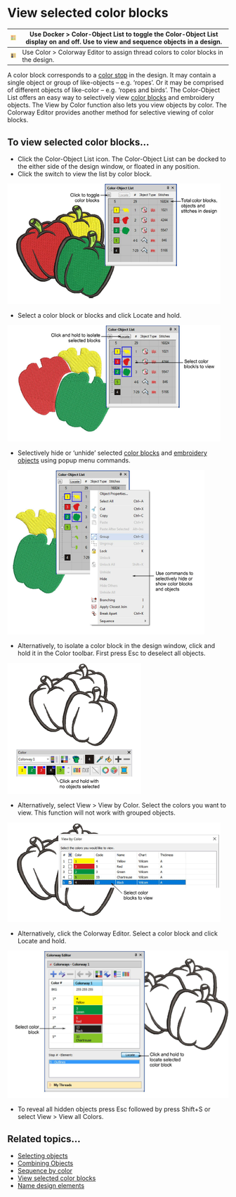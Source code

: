 # View selected color blocks

| ![ColorObjectList00056.png](assets/ColorObjectList00056.png) | Use Docker > Color-Object List to toggle the Color-Object List display on and off. Use to view and sequence objects in a design. |
| ------------------------------------------------------------ | -------------------------------------------------------------------------------------------------------------------------------- |
| ![ColorwayEditor.png](assets/ColorwayEditor.png)             | Use Color > Colorway Editor to assign thread colors to color blocks in the design.                                               |

A color block corresponds to a [color stop](../../glossary/glossary) in the design. It may contain a single object or group of like-objects – e.g. ‘ropes’. Or it may be comprised of different objects of like-color – e.g. ‘ropes and birds’. The Color-Object List offers an easy way to selectively view [color blocks](../../glossary/glossary) and embroidery objects. The View by Color function also lets you view objects by color. The Colorway Editor provides another method for selective viewing of color blocks.

## To view selected color blocks...

- Click the Color-Object List icon. The Color-Object List can be docked to the either side of the design window, or floated in any position.
- Click the switch to view the list by color block.

![view00057.png](assets/view00057.png)

- Select a color block or blocks and click Locate and hold.

![view00060.png](assets/view00060.png)

- Selectively hide or ‘unhide’ selected [color blocks](../../glossary/glossary) and [embroidery objects](../../glossary/glossary#embroidery-objects) using popup menu commands.

![view00063.png](assets/view00063.png)

- Alternatively, to isolate a color block in the design window, click and hold it in the Color toolbar. First press Esc to deselect all objects.

![ClickHoldColorSlot.png](assets/ClickHoldColorSlot.png)

- Alternatively, select View > View by Color. Select the colors you want to view. This function will not work with grouped objects.

![ColorObjectListLocateObject4.png](assets/ColorObjectListLocateObject4.png)

- Alternatively, click the Colorway Editor. Select a color block and click Locate and hold.

![view00070.png](assets/view00070.png)

- To reveal all hidden objects press Esc followed by press Shift+S or select View > View all Colors.

## Related topics...

- [Selecting objects](../basics/Selecting_objects)
- [Combining Objects](../../Modifying/combine/Combining_Objects)
- [Sequence by color](../../Modifying/combine/Sequence_by_color)
- [View selected color blocks](#XREF_22306_Selectively)
- [Name design elements](../../Digitizing/colorways/Name_design_elements)
